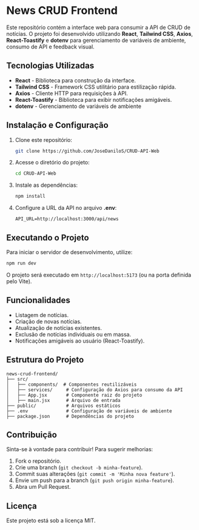# News CRUD Frontend

Este repositório contém a interface web para consumir a API de CRUD de notícias. O projeto foi desenvolvido utilizando **React**, **Tailwind CSS**, **Axios**, **React-Toastify** e **dotenv** para gerenciamento de variáveis de ambiente, consumo de API e feedback visual.

## Tecnologias Utilizadas

- **React** - Biblioteca para construção da interface.
- **Tailwind CSS** - Framework CSS utilitário para estilização rápida.
- **Axios** - Cliente HTTP para requisições à API.
- **React-Toastify** - Biblioteca para exibir notificações amigáveis.
- **dotenv** - Gerenciamento de variáveis de ambiente

## Instalação e Configuração

1. Clone este repositório:
   ```sh
   git clone https://github.com/JoseDaniloS/CRUD-API-Web
   ```
2. Acesse o diretório do projeto:
   ```sh
   cd CRUD-API-Web
   ```
3. Instale as dependências:
   ```sh
   npm install
   ```
4. Configure a URL da API no arquivo **.env**:
   ```env
   API_URL=http://localhost:3000/api/news
   ```

## Executando o Projeto

Para iniciar o servidor de desenvolvimento, utilize:
```sh
npm run dev
```
O projeto será executado em `http://localhost:5173` (ou na porta definida pelo Vite).

## Funcionalidades

- Listagem de notícias.
- Criação de novas notícias.
- Atualização de notícias existentes.
- Exclusão de notícias individuais ou em massa.
- Notificações amigáveis ao usuário (React-Toastify).

## Estrutura do Projeto

```
news-crud-frontend/
├── src/
│   ├── components/  # Componentes reutilizáveis
│   ├── services/     # Configuração do Axios para consumo da API
│   ├── App.jsx       # Componente raiz do projeto
│   ├── main.jsx      # Arquivo de entrada
├── public/           # Arquivos estáticos
├── .env              # Configuração de variáveis de ambiente
├── package.json      # Dependências do projeto
```

## Contribuição

Sinta-se à vontade para contribuir! Para sugerir melhorias:
1. Fork o repositório.
2. Crie uma branch (`git checkout -b minha-feature`).
3. Commit suas alterações (`git commit -m 'Minha nova feature'`).
4. Envie um push para a branch (`git push origin minha-feature`).
5. Abra um Pull Request.

## Licença

Este projeto está sob a licença MIT.


